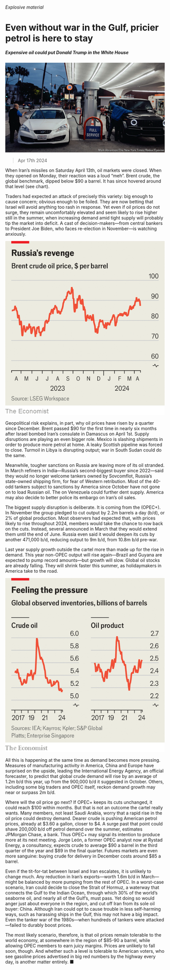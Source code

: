 ###### Explosive material

# Even without war in the Gulf, pricier petrol is here to stay 

##### Expensive oil could put Donald Trump in the White House 

![image](images/20240420_FNP503.jpg) 

> Apr 17th 2024 

When Iran’s missiles  on Saturday April 13th, oil markets were closed. When they opened on Monday, their reaction was a loud “meh”. Brent crude, the global benchmark, dipped below $90 a barrel. It has since hovered around that level (see chart).

Traders had expected an attack of precisely this variety: big enough to cause concern; obvious enough to be foiled. They are now betting that Israel will avoid anything too rash in response. Yet even if oil prices do not surge, they remain uncomfortably elevated and seem likely to rise higher still in the summer, when increasing demand amid tight supply will probably tip the market into deficit. A cast of decision-makers—from central bankers to President Joe Biden, who faces re-election in November—is watching anxiously. 

![image](images/20240420_FNC298.png) 


Geopolitical risk explains, in part, why oil prices have risen by a quarter since December. Brent passed $90 for the first time in nearly six months after Israel bombed Iran’s consulate in Damascus on April 1st. Supply disruptions are playing an even bigger role. Mexico is slashing shipments in order to produce more petrol at home. A leaky Scottish pipeline was forced to close. Turmoil in Libya is disrupting output; war in South Sudan could do the same.

Meanwhile, tougher sanctions on Russia are leaving more of its oil stranded. In March refiners in India—Russia’s second-biggest buyer since 2022—said they would no longer welcome tankers owned by Sovcomflot, Russia’s state-owned shipping firm, for fear of Western retribution. Most of the 40-odd tankers subject to sanctions by America since October have not gone on to load Russian oil. The  on Venezuela could further dent supply. America may also decide to better police its embargo on Iran’s oil sales.

The biggest supply disruption is deliberate. It is coming from the  (OPEC+). In November the group pledged to cut output by 2.2m barrels a day (b/d), or 2% of global production. Most observers had expected that, with prices likely to rise throughout 2024, members would take the chance to row back on the cuts. Instead, several announced in March that they would extend them until the end of June. Russia even said it would deepen its cuts by another 471,000 b/d, reducing output to 9m b/d, from 10.8m b/d pre-war.

Last year supply growth outside the cartel more than made up for the rise in demand. This year non-OPEC output will rise again—Brazil and Guyana are expected to pump record amounts—but growth will slow. Global oil stocks are already falling. They will shrink faster this summer, as holidaymakers in America take to the road.

![image](images/20240420_FNC305.png) 


All this is happening at the same time as demand becomes more pressing. Measures of manufacturing activity in America, China and Europe have surprised on the upside, leading the International Energy Agency, an official forecaster, to predict that global crude demand will rise by an average of 1.2m b/d this year, up from the 900,000 b/d it suggested in October. Others, including some big traders and OPEC itself, reckon demand growth may near or surpass 2m b/d.

Where will the oil price go next? If OPEC+ keeps its cuts unchanged, it could reach $100 within months. But that is not an outcome the cartel really wants. Many members, not least Saudi Arabia, worry that a rapid rise in the oil price could destroy demand. Dearer crude is pushing American petrol prices, already at $3.60 a gallon, closer to $4. A surge past that point could shave 200,000 b/d off petrol demand over the summer, estimates JPMorgan Chase, a bank. Thus OPEC+ may signal its intention to produce more at its next meeting. Jorge León, a former OPEC analyst now at Rystad Energy, a consultancy, expects crude to average $90 a barrel in the third quarter of the year and $89 in the final quarter. Futures markets are even more sanguine: buying crude for delivery in December costs around $85 a barrel.

Even if the tit-for-tat between Israel and Iran escalates, it is unlikely to change much. Any reduction in Iran’s exports—worth 1.6m b/d in March—might be balanced by more pumping from the rest of OPEC. In a worst-case scenario, Iran could decide to close the Strait of Hormuz, a waterway that connects the Gulf to the Indian Ocean, through which 30% of the world’s seaborne oil, and nearly all of the Gulf’s, must pass. Yet doing so would anger just about everyone in the region, and cut off Iran from its sole oil buyer: China. Although Iran could opt to cause trouble in less self-harming ways, such as harassing ships in the Gulf, this may not have a big impact. Even the tanker war of the 1980s—when hundreds of tankers were attacked—failed to durably boost prices.

The most likely scenario, therefore, is that oil prices remain tolerable to the world economy, at somewhere in the region of $85-90 a barrel, while allowing OPEC members to earn juicy margins. Prices are unlikely to fall soon, though. And whether such a level is tolerable to American voters, who see gasoline prices advertised in big red numbers by the highway every day, is another matter entirely. ■


